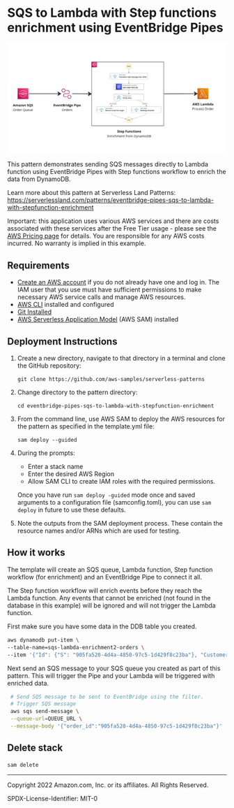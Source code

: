 # SQS to Lambda with Step functions enrichment using EventBridge Pipes

![Pipes diagram](./screenshot.png)

This pattern demonstrates sending SQS messages directly to Lambda function using EventBridge Pipes with Step functions workflow to enrich the data from DynamoDB.

Learn more about this pattern at Serverless Land Patterns: https://serverlessland.com/patterns/eventbridge-pipes-sqs-to-lambda-with-stepfunction-enrichment

Important: this application uses various AWS services and there are costs associated with these services after the Free Tier usage - please see the [AWS Pricing page](https://aws.amazon.com/pricing/) for details. You are responsible for any AWS costs incurred. No warranty is implied in this example.

## Requirements

- [Create an AWS account](https://portal.aws.amazon.com/gp/aws/developer/registration/index.html) if you do not already have one and log in. The IAM user that you use must have sufficient permissions to make necessary AWS service calls and manage AWS resources.
- [AWS CLI](https://docs.aws.amazon.com/cli/latest/userguide/install-cliv2.html) installed and configured
- [Git Installed](https://git-scm.com/book/en/v2/Getting-Started-Installing-Git)
- [AWS Serverless Application Model](https://docs.aws.amazon.com/serverless-application-model/latest/developerguide/serverless-sam-cli-install.html) (AWS SAM) installed

## Deployment Instructions

1. Create a new directory, navigate to that directory in a terminal and clone the GitHub repository:
   ```
   git clone https://github.com/aws-samples/serverless-patterns
   ```
1. Change directory to the pattern directory:
   ```
   cd eventbridge-pipes-sqs-to-lambda-with-stepfunction-enrichment
   ```
1. From the command line, use AWS SAM to deploy the AWS resources for the pattern as specified in the template.yml file:
   ```
   sam deploy --guided
   ```
1. During the prompts:

   - Enter a stack name
   - Enter the desired AWS Region
   - Allow SAM CLI to create IAM roles with the required permissions.

   Once you have run `sam deploy -guided` mode once and saved arguments to a configuration file (samconfig.toml), you can use `sam deploy` in future to use these defaults.

1. Note the outputs from the SAM deployment process. These contain the resource names and/or ARNs which are used for testing.

## How it works

The template will create an SQS queue, Lambda function, Step function workflow (for enrichment) and an EventBridge Pipe to connect it all.

The Step function workflow will enrich events before they reach the Lambda function. Any events that cannot be enriched (not found in the database in this example) will be ignored and will not trigger the Lambda function.

First make sure you have some data in the DDB table you created.

```sh
aws dynamodb put-item \
--table-name=sqs-lambda-enrichment2-orders \
--item '{"Id": {"S": "905fa520-4d4a-4850-97c5-1d429f8c23ba"}, "CustomerId": {"S": "50a69138-f04c-4080-8c86-da34853563bfy"}, "OrderStatus": {"S": "CREATED"}, "OrderTotal": {"N": "85"}}'
```

Next send an SQS message to your SQS queue you created as part of this pattern. This will trigger the Pipe and your Lambda will be triggered with enriched data.

```sh
 # Send SQS message to be sent to EventBridge using the filter.
 # Trigger SQS message
 aws sqs send-message \
 --queue-url=QUEUE_URL \
 --message-body '{"order_id":"905fa520-4d4a-4850-97c5-1d429f8c23ba"}'
```

## Delete stack

```bash
sam delete
```

---

Copyright 2022 Amazon.com, Inc. or its affiliates. All Rights Reserved.

SPDX-License-Identifier: MIT-0
